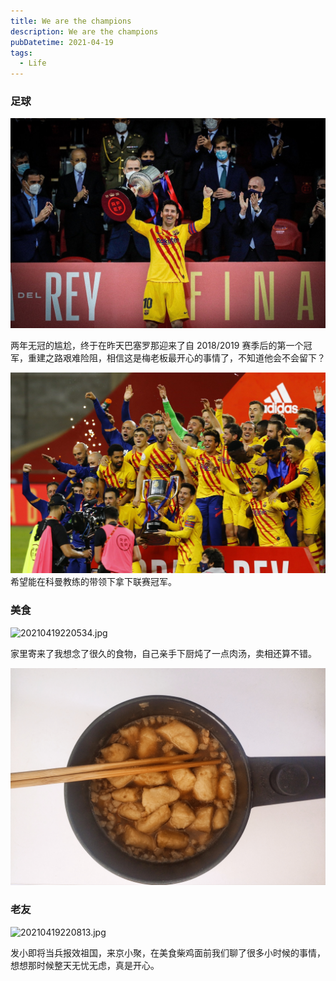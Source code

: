 ```yaml
---
title: We are the champions
description: We are the champions
pubDatetime: 2021-04-19
tags:
  - Life
---
```


### 足球
![20210419220629.jpg](../../assets/images/20210419220629.jpg)

<!--truncate-->

两年无冠的尴尬，终于在昨天巴塞罗那迎来了自 2018/2019 赛季后的第一个冠军，重建之路艰难险阻，相信这是梅老板最开心的事情了，不知道他会不会留下？

![20210419220654.jpg](../../assets/images/20210419220654.jpg)
希望能在科曼教练的带领下拿下联赛冠军。


### 美食
![20210419220534.jpg](../../assets/images/20210419220534.jpg)

家里寄来了我想念了很久的食物，自己亲手下厨炖了一点肉汤，卖相还算不错。

![20210419220548.jpg](../../assets/images/20210419220548.jpg)
### 老友
![20210419220813.jpg](../../assets/images/20210419220813.jpg)

发小即将当兵报效祖国，来京小聚，在美食柴鸡面前我们聊了很多小时候的事情，想想那时候整天无忧无虑，真是开心。
